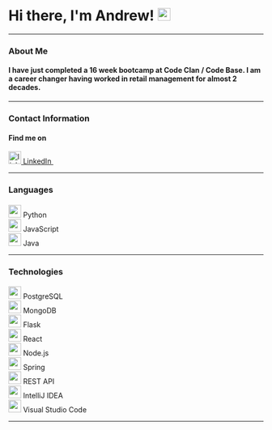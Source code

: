 

# Hi there, I'm Andrew! <img src="https://raw.githubusercontent.com/Tarikul-Islam-Anik/Animated-Fluent-Emojis/master/Emojis/Hand%20gestures/Waving%20Hand.png" alt="Waving Hand" width="25" height="25" />


---

### About Me
#### I have just completed a 16 week bootcamp at Code Clan / Code Base. I am a career changer having worked in retail management for almost 2 decades.
---
### Contact Information
#### Find me on 
<a href="https://www.linkedin.com/in/andrew-brown-4113aa279" rel="nofollow noreferrer">
    <img src="https://i.stack.imgur.com/gVE0j.png" alt="linkedin" width="25" height="25"> LinkedIn
</a> &nbsp; 

---
### Languages
####

<img src="https://user-images.githubusercontent.com/25181517/183423507-c056a6f9-1ba8-4312-a350-19bcbc5a8697.png" width="25" height="25" /> Python
<br>
<img src="https://user-images.githubusercontent.com/25181517/117447155-6a868a00-af3d-11eb-9cfe-245df15c9f3f.png" width="25" height="25" /> JavaScript
<br>
<img src="https://user-images.githubusercontent.com/25181517/117201156-9a724800-adec-11eb-9a9d-3cd0f67da4bc.png" width="25" height="25" /> Java

---
### Technologies
####

<img src="https://user-images.githubusercontent.com/25181517/117208740-bfb78400-adf5-11eb-97bb-09072b6bedfc.png" width="25" height="25" /> PostgreSQL
<br>
<img src="https://user-images.githubusercontent.com/25181517/182884177-d48a8579-2cd0-447a-b9a6-ffc7cb02560e.png" width="25" height="25" /> MongoDB
<br>
<img src="https://user-images.githubusercontent.com/25181517/183423775-2276e25d-d43d-4e58-890b-edbc88e915f7.png" width="25" height="25" /> Flask
<br>
<img src="https://user-images.githubusercontent.com/25181517/183897015-94a058a6-b86e-4e42-a37f-bf92061753e5.png" width="25" height="25" /> React
<br>
<img src="https://user-images.githubusercontent.com/25181517/183568594-85e280a7-0d7e-4d1a-9028-c8c2209e073c.png" width="25" height="25" /> Node.js
<br>
<img src="https://user-images.githubusercontent.com/25181517/117201470-f6d56780-adec-11eb-8f7c-e70e376cfd07.png" width="25" height="25" /> Spring
<br>
<img src="https://user-images.githubusercontent.com/25181517/192107858-fe19f043-c502-4009-8c47-476fc89718ad.png" width="25" height="25" /> REST API
<br>
<img src="https://user-images.githubusercontent.com/25181517/192108890-200809d1-439c-4e23-90d3-b090cf9a4eea.png" width="25" height="25" /> IntelliJ IDEA
<br>
<img src="https://user-images.githubusercontent.com/25181517/192108891-d86b6220-e232-423a-bf5f-90903e6887c3.png" width="25" height="25" /> Visual Studio Code
<br>


---



